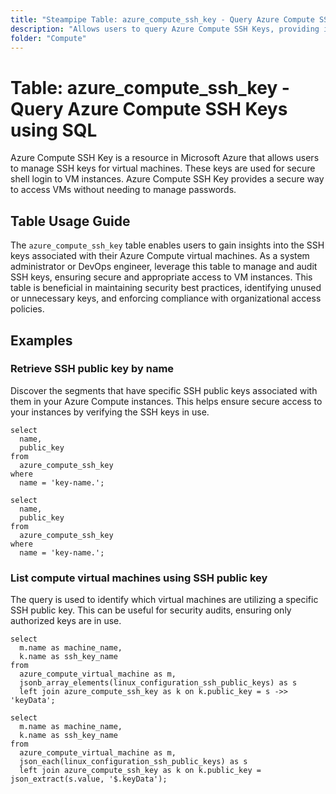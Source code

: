 ```yaml
---
title: "Steampipe Table: azure_compute_ssh_key - Query Azure Compute SSH Keys using SQL"
description: "Allows users to query Azure Compute SSH Keys, providing insights into the SSH keys associated with virtual machines in Azure Compute."
folder: "Compute"
---
```


# Table: azure_compute_ssh_key - Query Azure Compute SSH Keys using SQL

Azure Compute SSH Key is a resource in Microsoft Azure that allows users to manage SSH keys for virtual machines. These keys are used for secure shell login to VM instances. Azure Compute SSH Key provides a secure way to access VMs without needing to manage passwords.

## Table Usage Guide

The `azure_compute_ssh_key` table enables users to gain insights into the SSH keys associated with their Azure Compute virtual machines. As a system administrator or DevOps engineer, leverage this table to manage and audit SSH keys, ensuring secure and appropriate access to VM instances. This table is beneficial in maintaining security best practices, identifying unused or unnecessary keys, and enforcing compliance with organizational access policies.

## Examples

### Retrieve SSH public key by name
Discover the segments that have specific SSH public keys associated with them in your Azure Compute instances. This helps ensure secure access to your instances by verifying the SSH keys in use.

```sql+postgres
select
  name,
  public_key
from
  azure_compute_ssh_key
where
  name = 'key-name.';
```

```sql+sqlite
select
  name,
  public_key
from
  azure_compute_ssh_key
where
  name = 'key-name.';
```

### List compute virtual machines using SSH public key
The query is used to identify which virtual machines are utilizing a specific SSH public key. This can be useful for security audits, ensuring only authorized keys are in use.

```sql+postgres
select
  m.name as machine_name,
  k.name as ssh_key_name
from
  azure_compute_virtual_machine as m,
  jsonb_array_elements(linux_configuration_ssh_public_keys) as s
  left join azure_compute_ssh_key as k on k.public_key = s ->> 'keyData';
```

```sql+sqlite
select
  m.name as machine_name,
  k.name as ssh_key_name
from
  azure_compute_virtual_machine as m,
  json_each(linux_configuration_ssh_public_keys) as s
  left join azure_compute_ssh_key as k on k.public_key = json_extract(s.value, '$.keyData');
```
